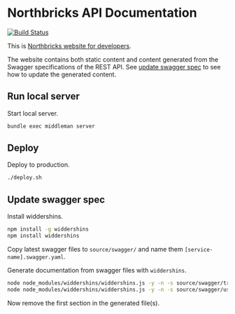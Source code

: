 # Northbricks API Documentation
[![Build Status](https://travis-ci.org/NorthBricks/www.northbricks.com.svg)](https://travis-ci.org/NorthBricks/www.northbricks.com)

This is [Northbricks website for developers](http://www.northbricks.io).

The website contains both static content and content generated from the Swagger specifications of the REST API. See [update swagger spec](#update-swagger-spec) to see how to update the generated content.

## Run local server

Start local server.
```sh
bundle exec middleman server
```

## Deploy

Deploy to production.
```sh
./deploy.sh
```

## Update swagger spec

Install widdershins.
```sh
npm install -g widdershins
npm install widdershins
```

Copy latest swagger files to `source/swagger/` and name them `[service-name].swagger.yaml`.

Generate documentation from swagger files with `widdershins`.
```sh
node node_modules/widdershins/widdershins.js -y -n -s source/swagger/transaction.swagger.yaml -o source/includes/_transaction.swagger.md
node node_modules/widdershins/widdershins.js -y -n -s source/swagger/user.swagger.yaml -o source/includes/_user.swagger.md
```

Now remove the first section in the generated file(s).
